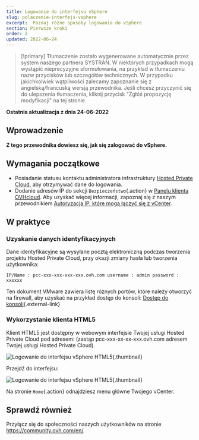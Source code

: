 ```yaml
---
title: Logowanie do interfejsu vSphere
slug: polaczenie-interfejs-vsphere
excerpt:  Poznaj różne sposoby logowania do vSphere
section: Pierwsze kroki
order: 2
updated: 2022-06-24
---
```


> [!primary]
> Tłumaczenie zostało wygenerowane automatycznie przez system naszego partnera SYSTRAN. W niektórych przypadkach mogą wystąpić nieprecyzyjne sformułowania, na przykład w tłumaczeniu nazw przycisków lub szczegółów technicznych. W przypadku jakichkolwiek wątpliwości zalecamy zapoznanie się z angielską/francuską wersją przewodnika. Jeśli chcesz przyczynić się do ulepszenia tłumaczenia, kliknij przycisk "Zgłóś propozycję modyfikacji" na tej stronie.
>

**Ostatnia aktualizacja z dnia 24-06-2022**

## Wprowadzenie

**Z tego przewodnika dowiesz się, jak się zalogować do vSphere.**

## Wymagania początkowe

- Posiadanie statusu kontaktu administratora infrastruktury [Hosted Private Cloud](https://www.ovhcloud.com/pl/enterprise/products/hosted-private-cloud/), aby otrzymywać dane do logowania.
- Dodanie adresów IP do sekcji `Bezpieczeństwo`{.action} w [Panelu klienta OVHcloud](https://www.ovh.com/auth/?action=gotomanager&from=https://www.ovh.pl/&ovhSubsidiary=pl). Aby uzyskać więcej informacji, zapoznaj się z naszym przewodnikiem [Autoryzacja IP, które mogą łączyć się z vCenter](https://docs.ovh.com/pl/private-cloud/autoryzacja-IP-ktore-moga-laczyc-sie-z-vCenter/).

## W praktyce

### Uzyskanie danych identyfikacyjnych

Dane identyfikacyjne są wysyłane pocztą elektroniczną podczas tworzenia projektu Hosted Private Cloud, przy okazji zmiany hasła lub tworzenia użytkownika:

```
IP/Name : pcc-xxx-xxx-xxx-xxx.ovh.com username : admin password : xxxxxx
```

Ten dokument VMware zawiera listę różnych portów, które należy otworzyć na firewall, aby uzyskać na przykład dostęp do konsoli: [Dostęp do konsoli](https://kb.vmware.com/kb/1012382){.external-link}

### Wykorzystanie klienta HTML5

Klient HTML5 jest dostępny w webowym interfejsie Twojej usługi Hosted Private Cloud pod adresem: (zastąp pcc-xxx-xx-xx-xxx.ovh.com adresem Twojej usługi Hosted Private Cloud).

![Logowanie do interfejsu vSphere HTML5](images/connection_interface_w_html5.png){.thumbnail}

Przejdź do interfejsu:

![Logowanie do interfejsu vSphere HTML5](images/vsphere-client-html5.png){.thumbnail}

Na stronie `Home`{.action} odnajdziesz menu główne Twojego vCenter.

## Sprawdź również

Przyłącz się do społeczności naszych użytkowników na stronie <https://community.ovh.com/en/>.
